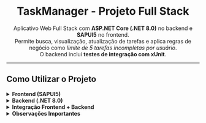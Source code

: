 <h1 align="center">TaskManager - Projeto Full Stack</h1>

<p align="center">
  Aplicativo Web Full Stack com <strong>ASP.NET Core (.NET 8.0)</strong> no backend e <strong>SAPUI5</strong> no frontend.<br>
  Permite busca, visualização, atualização de tarefas e aplica regras de negócio como <em>limite de 5 tarefas incompletas por usuário</em>.<br>
  O backend inclui <strong>testes de integração com xUnit</strong>.
</p>

---

## Como Utilizar o Projeto

<details>
  <summary><strong>Frontend (SAPUI5)</strong></summary>
  <br>

  <strong>Requisitos:</strong><br>
  - <a href="https://nodejs.org">Node.js</a> instalado<br>
  - npm (vem junto com o Node.js)<br>
  - UI5 CLI instalado globalmente:<br>
  <code>npm install --global @ui5/cli</code><br>

  <strong>Passo a passo:</strong><br>
  1. Clone o repositório ou baixe o .zip<br>
  2. Abra o terminal na pasta: <code>TaskManager - Frontend/sapui5-app</code><br>
  3. Instale as dependências:<br>
  <code>npm install</code><br>
  4. Execute o projeto:<br>
  <code>ui5 serve</code><br>
  5. Acesse no navegador:<br>
  <code>http://localhost:8080/index.html</code><br>

</details>

<details>
  <summary><strong>Backend (.NET 8.0)</strong></summary>
  <br>

  <strong>Requisitos:</strong><br>
  - SDK do .NET 8.0 instalado<br>
  - Banco de dados SQL Server (ou configure outro manualmente)<br>

  <strong>Passo a passo:</strong><br>
  1. Clone o repositório ou baixe o .zip<br>
  2. Navegue até: <code>TaskManager - Backend/TaskManager.API</code><br>
  3. Restaure os pacotes NuGet:<br>
  <code>dotnet restore</code><br>
  4. Configure a connection string no arquivo:<br>
  <code>appsettings.Development.json</code><br>
  5. Execute o projeto:<br>
  <code>dotnet run</code><br>
  ou abra no Visual Studio e pressione <strong>F5</strong><br>

</details>

<details>
  <summary><strong>Integração Frontend + Backend</strong></summary>
  <br>

  - Execute o frontend com <code>ui5 serve</code><br>
  - Execute o backend com <code>dotnet run</code> ou via Visual Studio<br>
  - Configure o <code>baseURL</code> no arquivo:<br>
  <code>TaskManager - Frontend/sapui5-app/webapp/config/baseURL.js</code><br>
  - Edite a propriedade <code>baseURL</code> para o endereço onde o backend está rodando (ex: <code>https://localhost:5001</code>)<br>
  - Acesse no navegador:<br>
  <code>http://localhost:8080/index.html</code><br>

</details>

<details>
  <summary><strong>Observações Importantes</strong></summary>
  <br>

  - As funções de <strong>pesquisa</strong> e <strong>modificação de status</strong dependem dos dados no banco local<br>
  - Antes de usar essas funções, clique no botão <strong>“Sincronizar Banco”</strong> no canto superior direito da página<br>
  - Isso importa os dados da API externa e insere no banco local<br>
  - Após esse passo, a API estará pronta para receber requisições<br>

</details>
